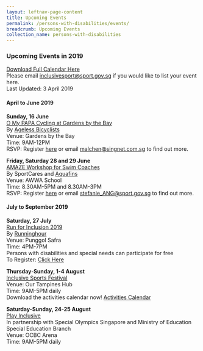 ```yaml
---
layout: leftnav-page-content
title: Upcoming Events
permalink: /persons-with-disabilities/events/
breadcrumb: Upcoming Events
collection_name: persons-with-disabilities
---
```



<div data-tockify-component="calendar" data-tockify-calendar="inclusivesport.sg"></div>
<script data-cfasync="false" data-tockify-script="embed"
                                  src="https://public.tockify.com/browser/embed.js"></script>

### Upcoming Events in 2019
[Download Full Calendar Here](/images/File-DSMPCalendar2019.pdf)
<BR>Please email inclusivesport@sport.gov.sg if you would like to list your event here. 
<BR>Last Updated: 3 April 2019

#### April to June 2019

**Sunday, 16 June**
<BR><U>O My PAPA Cycling at Gardens by the Bay</u>
<BR>By [Ageless Bicyclists](https://www.facebook.com/AgelessBicyclists/)
<BR>Venue: Gardens by the Bay
<BR>Time: 9AM-12PM
<BR>RSVP: Register [here](https://docs.google.com/forms/d/e/1FAIpQLSfVRoh9KyLVsEOux4tmN97z9J81xlXNpZz5A0yW1vXUTpsQdw/viewform) or email malchen@singnet.com.sg to find out more. 
  
**Friday, Saturday 28 and 29 June**
<BR><U>AMAZE Workshop for Swim Coaches</u>
<BR>By SportCares and [Aquafins](http://www.aquafins.com.sg/)
<BR>Venue: AWWA School 
<BR>Time: 8.30AM-5PM and 8.30AM-3PM
<BR>RSVP: Register [here](https://form.gov.sg/#!/5ce6661aa14e720017d451dc) or email stefanie_ANG@sport.gov.sg to find out more. 

#### July to September 2019

**Saturday, 27 July**
<BR><U>Run for Inclusion 2019</u>
<BR>By [Runninghour](https://runninghour.com/)
<BR>Venue: Punggol Safra
<BR>Time: 4PM-7PM
<BR>Persons with disabilities and special needs can participate for free
<BR>To Register: [Click Here](https://runninghour.com/registration)

**Thursday-Sunday, 1-4 August**
<BR><U>Inclusive Sports Festival</u>
<BR>Venue: Our Tampines Hub
<BR>Time: 9AM-5PM daily
<BR>Download the activities calendar now! [Activities Calendar](/images/ISF2019-Activities-by-Date.pdf) 

**Saturday-Sunday, 24-25 August**
<BR><U>Play Inclusive</u>
<BR>In partnership with Special Olympics Singapore and Ministry of Education Special Education Branch
<BR>Venue: OCBC Arena
<BR>Time: 9AM-5PM daily

